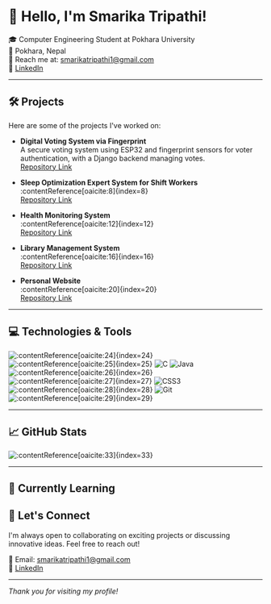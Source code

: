 # 👋 Hello, I'm Smarika Tripathi!

🎓 Computer Engineering Student at Pokhara University  
📍 Pokhara, Nepal  
📧 Reach me at: smarikatripathi1@gmail.com  
🔗 [LinkedIn](https://www.linkedin.com/in/smarika-tripathi-305273257)

---

## 🛠️ Projects

Here are some of the projects I've worked on:

- **Digital Voting System via Fingerprint**  
  A secure voting system using ESP32 and fingerprint sensors for voter authentication, with a Django backend managing votes.  
  [Repository Link](https://github.com/Smarikatripathi/Digital-Voting-System-via-Fingerprint)

- **Sleep Optimization Expert System for Shift Workers**  
  :contentReference[oaicite:8]{index=8}  
  [Repository Link](https://github.com/Smarikatripathi/Sleep-Optimization-Expert-System-for-Shift-Workers)
- **Health Monitoring System**  
  :contentReference[oaicite:12]{index=12}  
  [Repository Link](https://github.com/Smarikatripathi/Health-Monitoring-System)
- **Library Management System**  
  :contentReference[oaicite:16]{index=16}  
  [Repository Link](https://github.com/Smarikatripathi/library-Management-System)
- **Personal Website**  
  :contentReference[oaicite:20]{index=20}  
  [Repository Link](https://github.com/Smarikatripathi/smarikatripathi.com.np)
---

## 💻 Technologies & Tools

![:contentReference[oaicite:24]{index=24}](https://img.shields.io/badge/-Python-3776AB?style=flat-square&logo=python&logoColor=white)
![:contentReference[oaicite:25]{index=25}](https://img.shields.io/badge/-Django-092E20?style=flat-square&logo=django&logoColor=white)
![C](https://img.shields.io/badge/-C-00599C?style=flat-square&logo=c&logoColor=white)
![Java](https://img.shields.io/badge/-Java-007396?style=flat-square&logo=java&logoColor=white)
![:contentReference[oaicite:26]{index=26}](https://img.shields.io/badge/-Prolog-000000?style=flat-square&logo=prolog&logoColor=white)
![:contentReference[oaicite:27]{index=27}](https://img.shields.io/badge/-HTML5-E34F26?style=flat-square&logo=html5&logoColor=white)
![CSS3](https://img.shields.io/badge/-CSS3-1572B6?style=flat-square&logo=css3&logoColor=white)
![:contentReference[oaicite:28]{index=28}](https://img.shields.io/badge/-ESP32-000000?style=flat-square&logo=espressif&logoColor=white)
![Git](https://img.shields.io/badge/-Git-F05032?style=flat-square&logo=git&logoColor=white)
![:contentReference[oaicite:29]{index=29}](https://img.shields.io/badge/-GitHub-181717?style=flat-square&logo=github&logoColor=white)

---

## 📈 GitHub Stats

![:contentReference[oaicite:33]{index=33}](https://github-readme-stats.vercel.app/api?username=Smarikatripathi&show_icons=true&theme=radical)

---

## 🌱 Currently Learning



## 🤝 Let's Connect

I'm always open to collaborating on exciting projects or discussing innovative ideas. Feel free to reach out!

📧 Email: smarikatripathi1@gmail.com  
🔗 [LinkedIn](https://www.linkedin.com/in/smarika-tripathi-305273257)

---

*Thank you for visiting my profile!*
